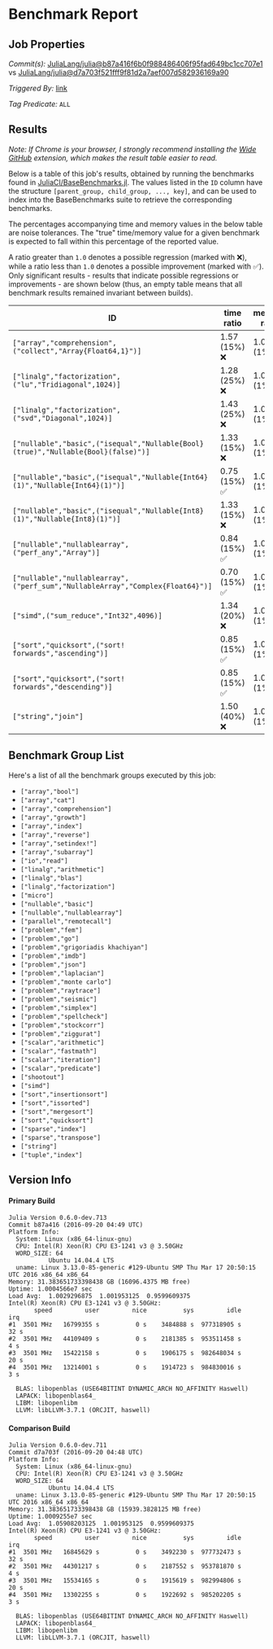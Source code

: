 # Benchmark Report

## Job Properties

*Commit(s):* [JuliaLang/julia@b87a416f6b0f988486406f95fad649bc1cc707e1](https://github.com/JuliaLang/julia/commit/b87a416f6b0f988486406f95fad649bc1cc707e1) vs [JuliaLang/julia@d7a703f521fff9f81d2a7aef007d582936169a90](https://github.com/JuliaLang/julia/commit/d7a703f521fff9f81d2a7aef007d582936169a90)

*Triggered By:* [link](https://github.com/JuliaLang/julia/pull/18591#issuecomment-248218342)

*Tag Predicate:* `ALL`

## Results

*Note: If Chrome is your browser, I strongly recommend installing the [Wide GitHub](https://chrome.google.com/webstore/detail/wide-github/kaalofacklcidaampbokdplbklpeldpj?hl=en)
extension, which makes the result table easier to read.*

Below is a table of this job's results, obtained by running the benchmarks found in
[JuliaCI/BaseBenchmarks.jl](https://github.com/JuliaCI/BaseBenchmarks.jl). The values
listed in the `ID` column have the structure `[parent_group, child_group, ..., key]`,
and can be used to index into the BaseBenchmarks suite to retrieve the corresponding
benchmarks.

The percentages accompanying time and memory values in the below table are noise tolerances. The "true"
time/memory value for a given benchmark is expected to fall within this percentage of the reported value.

A ratio greater than `1.0` denotes a possible regression (marked with :x:), while a ratio less
than `1.0` denotes a possible improvement (marked with :white_check_mark:). Only significant results - results
that indicate possible regressions or improvements - are shown below (thus, an empty table means that all
benchmark results remained invariant between builds).

| ID | time ratio | memory ratio |
|----|------------|--------------|
| `["array","comprehension",("collect","Array{Float64,1}")]` | 1.57 (15%) :x: | 1.00 (1%)  |
| `["linalg","factorization",("lu","Tridiagonal",1024)]` | 1.28 (25%) :x: | 1.00 (1%)  |
| `["linalg","factorization",("svd","Diagonal",1024)]` | 1.43 (25%) :x: | 1.00 (1%)  |
| `["nullable","basic",("isequal","Nullable{Bool}(true)","Nullable{Bool}(false)")]` | 1.33 (15%) :x: | 1.00 (1%)  |
| `["nullable","basic",("isequal","Nullable{Int64}(1)","Nullable{Int64}(1)")]` | 0.75 (15%) :white_check_mark: | 1.00 (1%)  |
| `["nullable","basic",("isequal","Nullable{Int8}(1)","Nullable{Int8}(1)")]` | 1.33 (15%) :x: | 1.00 (1%)  |
| `["nullable","nullablearray",("perf_any","Array")]` | 0.84 (15%) :white_check_mark: | 1.00 (1%)  |
| `["nullable","nullablearray",("perf_sum","NullableArray","Complex{Float64}")]` | 0.70 (15%) :white_check_mark: | 1.00 (1%)  |
| `["simd",("sum_reduce","Int32",4096)]` | 1.34 (20%) :x: | 1.00 (1%)  |
| `["sort","quicksort",("sort! forwards","ascending")]` | 0.85 (15%) :white_check_mark: | 1.00 (1%)  |
| `["sort","quicksort",("sort! forwards","descending")]` | 0.85 (15%) :white_check_mark: | 1.00 (1%)  |
| `["string","join"]` | 1.50 (40%) :x: | 1.00 (1%)  |

## Benchmark Group List

Here's a list of all the benchmark groups executed by this job:

- `["array","bool"]`
- `["array","cat"]`
- `["array","comprehension"]`
- `["array","growth"]`
- `["array","index"]`
- `["array","reverse"]`
- `["array","setindex!"]`
- `["array","subarray"]`
- `["io","read"]`
- `["linalg","arithmetic"]`
- `["linalg","blas"]`
- `["linalg","factorization"]`
- `["micro"]`
- `["nullable","basic"]`
- `["nullable","nullablearray"]`
- `["parallel","remotecall"]`
- `["problem","fem"]`
- `["problem","go"]`
- `["problem","grigoriadis khachiyan"]`
- `["problem","imdb"]`
- `["problem","json"]`
- `["problem","laplacian"]`
- `["problem","monte carlo"]`
- `["problem","raytrace"]`
- `["problem","seismic"]`
- `["problem","simplex"]`
- `["problem","spellcheck"]`
- `["problem","stockcorr"]`
- `["problem","ziggurat"]`
- `["scalar","arithmetic"]`
- `["scalar","fastmath"]`
- `["scalar","iteration"]`
- `["scalar","predicate"]`
- `["shootout"]`
- `["simd"]`
- `["sort","insertionsort"]`
- `["sort","issorted"]`
- `["sort","mergesort"]`
- `["sort","quicksort"]`
- `["sparse","index"]`
- `["sparse","transpose"]`
- `["string"]`
- `["tuple","index"]`

## Version Info

#### Primary Build

```
Julia Version 0.6.0-dev.713
Commit b87a416 (2016-09-20 04:49 UTC)
Platform Info:
  System: Linux (x86_64-linux-gnu)
  CPU: Intel(R) Xeon(R) CPU E3-1241 v3 @ 3.50GHz
  WORD_SIZE: 64
           Ubuntu 14.04.4 LTS
  uname: Linux 3.13.0-85-generic #129-Ubuntu SMP Thu Mar 17 20:50:15 UTC 2016 x86_64 x86_64
Memory: 31.383651733398438 GB (16096.4375 MB free)
Uptime: 1.0004566e7 sec
Load Avg:  1.0029296875  1.001953125  0.9599609375
Intel(R) Xeon(R) CPU E3-1241 v3 @ 3.50GHz: 
       speed         user         nice          sys         idle          irq
#1  3501 MHz   16799355 s          0 s    3484888 s  977318905 s         32 s
#2  3501 MHz   44109409 s          0 s    2181385 s  953511458 s          4 s
#3  3501 MHz   15422158 s          0 s    1906175 s  982648034 s         20 s
#4  3501 MHz   13214001 s          0 s    1914723 s  984830016 s          3 s

  BLAS: libopenblas (USE64BITINT DYNAMIC_ARCH NO_AFFINITY Haswell)
  LAPACK: libopenblas64_
  LIBM: libopenlibm
  LLVM: libLLVM-3.7.1 (ORCJIT, haswell)

```

#### Comparison Build

```
Julia Version 0.6.0-dev.711
Commit d7a703f (2016-09-20 04:48 UTC)
Platform Info:
  System: Linux (x86_64-linux-gnu)
  CPU: Intel(R) Xeon(R) CPU E3-1241 v3 @ 3.50GHz
  WORD_SIZE: 64
           Ubuntu 14.04.4 LTS
  uname: Linux 3.13.0-85-generic #129-Ubuntu SMP Thu Mar 17 20:50:15 UTC 2016 x86_64 x86_64
Memory: 31.383651733398438 GB (15939.3828125 MB free)
Uptime: 1.0009255e7 sec
Load Avg:  1.05908203125  1.001953125  0.9599609375
Intel(R) Xeon(R) CPU E3-1241 v3 @ 3.50GHz: 
       speed         user         nice          sys         idle          irq
#1  3501 MHz   16845629 s          0 s    3492230 s  977732473 s         32 s
#2  3501 MHz   44301217 s          0 s    2187552 s  953781870 s          4 s
#3  3501 MHz   15534165 s          0 s    1915619 s  982994806 s         20 s
#4  3501 MHz   13302255 s          0 s    1922692 s  985202205 s          3 s

  BLAS: libopenblas (USE64BITINT DYNAMIC_ARCH NO_AFFINITY Haswell)
  LAPACK: libopenblas64_
  LIBM: libopenlibm
  LLVM: libLLVM-3.7.1 (ORCJIT, haswell)

```
